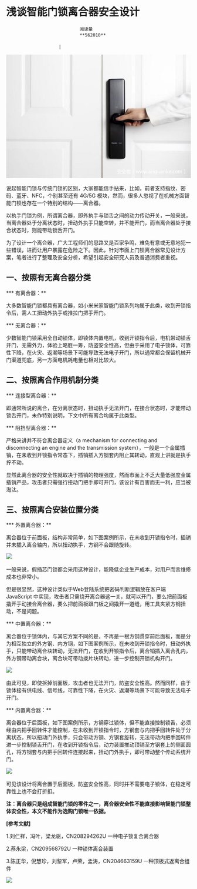 
# 浅谈智能门锁离合器安全设计


                                阅读量   
                                **562010**
                            
                        |
                        
                                                                                    



[![](./img/201392/t0137ca03b4993ee6b4.jpg)](./img/201392/t0137ca03b4993ee6b4.jpg)



说起智能门锁与传统门锁的区别，大家都能信手拈来，比如，前者支持指纹、密码、蓝牙、NFC，个别甚至还有 4G/5G 模块，然而，很多人忽视了在机械方面智能门锁也存在一个特别的结构——离合器。

以执手门锁为例，所谓离合器，即外执手与锁舌之间的动力传动开关，一般来说，当离合器处于分离状态时，扭动外执手只能空转，并不能开门，而当离合器处于接合状态时，则能带动锁舌开门。

为了设计一个离合器，广大工程师们的思路又是百家争鸣，难免有意或无意地犯一些错误，进而让用户暴露在危险之下。因此，针对市面上门锁离合器常见设计方案，笔者进行了整理及安全分析，希望引起安全研究人员及普通消费者重视。



## 一、按照有无离合器分类

*** 有离合器：**

大多数智能门锁都具有离合器，如小米米家智能门锁系列均属于此类，收到开锁指令后，需人工扭动外执手或推拉门把手开门。

*** 无离合器：**

少数智能门锁采用全自动锁体，即锁体内置电机，收到开锁指令后，电机带动锁舌开门，无需外力，体验上略胜一筹，防盗安全性高，但由于采用了电子锁体，可靠性下降，在火灾、返潮等场景下可能导致无法电子开门，所以通常都会保留机械开门渠道兜底，另一方面电机耗电量也相对比较大。



## 二、按照离合作用机制分类

*** 连接型离合器：**

即通常所说的离合，在分离状态时，扭动执手无法开门，在接合状态时，才能带动锁舌开门，未作特别说明，下文中所有离合均属于此类型。

*** 阻挡型离合器：**

严格来讲并不符合离合器定义（a mechanism for connecting and disconnecting an engine and the transmission system），一般是一个金属插销，在未收到开锁指令常态下，插销插入方钢套内阻止其转动，直观上讲就是执手拧不动。

显然此离合器的安全性就取决于插销的物理强度，然而市面上不乏大量低强度金属插销产品，攻击者只需强行扭动门把手即可开门，该设计有百害而无一利，应当被淘汰。



## 三、按照离合安装位置分类

*** 外置离合器：**

离合器位于前面板，结构非常简单，如下图案例所示，在未收到开锁指令时，插销并未插入离合轴内，所以扭动执手，方钢不会跟随旋转。

[![](./img/201392/AAffA0nNPuCLAAAAAElFTkSuQmCC)](https://p1.ssl.qhimg.com/t01e3a0a69dbf11cbf0.jpg)

一般来说，假插芯门锁都会采用这种设计，能降低企业生产成本，对用户而言维修成本也非常小。

但是很显然，这种设计类似于Web登陆系统把密码判断逻辑放在客户端 JavaScript 中实现，攻击者只需绕开离合器这一关，就可以开门，要么把前面板撬开手动接合离合器，要么把前面板跟门板之间撬开一道缝，用工具夹紧方钢扭动，不是问题。

*** 中置离合器：**

离合器位于锁体内，与其它方案不同的是，不再是一根方钢贯穿前后面板，而是分为相互独立的外方钢、内方钢，如下图案例所示，在未收到开锁指令时，扭动外执手，只能带动离合块转动，无法开门，在收到开锁指令后，离合销插入离合孔内，外方钢带动离合块，离合块可带动拨片块转动，进一步控制开锁机构开门。

[![](./img/201392/AAffA0nNPuCLAAAAAElFTkSuQmCC)](https://p2.ssl.qhimg.com/t019ed3568d523572ad.png)

由此可见，即使拆掉前面板，攻击者也无法开门，防盗安全性高。然而同样，由于锁体接有供电线、信号线，可靠性下降，在火灾、返潮等场景下可能导致无法电子开门。

*** 内置离合器：**

离合器位于后面板，如下图案例所示，方钢穿过锁体，但不能直接控制锁舌，必须经由内把手回转件才能控制，在未收到开锁指令时，方钢套与内把手回转件处于分离状态，所以扭动门外执手，只会带动方钢、方钢套旋转，无法带动内把手回转件进一步控制锁舌开门，在收到开锁指令后，动力装置推动顶销至方钢套上的侧面圆孔，将方钢套与内把手回转件连接起来，扭动门外执手，即可带动整个传动系统开门。

[![](./img/201392/AAffA0nNPuCLAAAAAElFTkSuQmCC)](https://p5.ssl.qhimg.com/t01decee25830628b40.jpg)

可见该设计将离合置于后面板，防盗安全性高，同时并不需要电子锁体，在稳定可靠性上也不会打折扣。

**注：离合器只是组成智能门锁的零件之一，离合器安全性不能直接影响智能门锁整体安全性，本文不能作为选购门锁唯一依据。**



**[参考文献]**

1.刘仁祥，冯叶，梁龙驱，CN208294262U 一种电子锁复合离合器

2.蔡永梁，CN209568792U 一种锁体离合装置

3.陈正华，倪慧珍，刘黎军，卢荣，孟涛，CN204663159U 一种顶板式返离合组件

[![](./img/201392/AAffA0nNPuCLAAAAAElFTkSuQmCC)](https://p0.ssl.qhimg.com/t01ec407ed278d2063a.png)

